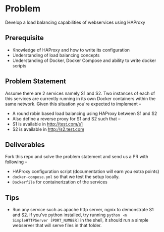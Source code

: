 # Problem

Develop a load balancing capabilities of webservices using HAProxy

## Prerequisite

- Knowledge of HAProxy and how to write its configuration
- Understanding of load balancing concepts
- Understanding of Docker, Docker Compose and ability to write docker scripts

## Problem Statement

Assume there are 2 services namely S1 and S2. Two instances of each of this services are currently running in its own Docker containers within the same network. Given this situation you're expected to implement &ndash;
- A round robin based load balancing using HAProxy between S1 and S2
- Also define a reverse proxy for S1 and S2 such that &ndash;
 - S1 is available in http://test.com/s1
 - S2 is available in http://s2.test.com

## Deliverables

Fork this repo and solve the problem statement and send us a PR with following &ndash;
- HAProxy configuration script (documentation will earn you extra points)
- `docker-compose.yml` so that we test the setup locally.
- `Dockerfile` for containerization of the services

## Tips

- Run any service such as apache http server, ngnix to demonstrate S1 and S2. If you've python installed, try running `python -m SimpleHTTPServer [PORT_NUMBER]` in the shell, it should run a simple webserver that will serve files in that folder.

